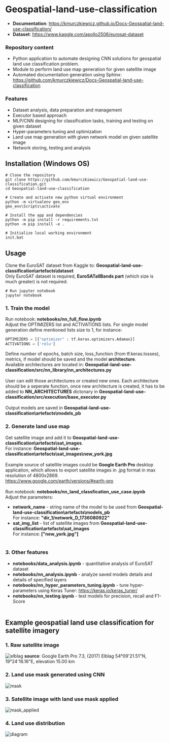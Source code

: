 # Geospatial-land-use-classification

- **Documentation**: https://kmurczkiewicz.github.io/Docs-Geospatial-land-use-classification/ 
- **Dataset**: https://www.kaggle.com/apollo2506/eurosat-dataset 


### **Repository content** 

- Python application to automate designing CNN solutions for geospatial land use classification problem.
- Module to perform land use map generation for given satellite image
- Automated documentation generation using Sphinx: https://github.com/kmurczkiewicz/Docs-Geospatial-land-use-classification

### **Features**

- Dataset analysis, data preparation and management
- Executor based approach
- MLP/CNN designing for classification tasks, training and testing on given dataset
- Hyper-parameters tuning and optimization
- Land use map generation with given network model on given satellite image
- Network storing, testing and analysis

## Installation (Windows OS)

```shell
# Clone the repository
git clone https://github.com/kmurczkiewicz/Geospatial-land-use-classification.git
cd Geospatial-land-use-classification

# Create and activate new python virtual environment
python -m virtualenv geo_env
geo_env\Scripts\activate

# Install the app and dependencies
python -m pip install -r requirements.txt
python -m pip install -e .

# Initialize local working environment
init.bat
```

## Usage
Clone the EuroSAT dataset from Kaggle to: **Geospatial-land-use-classification\artefacts\dataset** \
Only EuroSAT dataset is required, **EuroSATallBands part** (which size is much greater) is not required.

```shell
# Run jupyter notebook
jupyter notebook
```

### 1. Train the model
Run notebook: **notebooks/nn_full_flow.ipynb** \
Adjust the OPTIMIZERS list and ACTIVATIONS lists. For single model generation define mentioned lists size to 1, for instance:
```python
OPTIMIZERS = [{"optimizer" : tf.keras.optimizers.Adamax}]
ACTIVATIONS = ['relu']
```
Define number of epochs, batch size, loss_function (from tf.keras.losses), metrics, if model should be saved and the model **architecture**. \
Available architectures are located in: **Geospatial-land-use-classification/src/nn_library/nn_architectures.py** \
<br/>
User can edit those architectures or created new ones. Each architecture should be a seperate function, once new architecture is created, it has to be added to **NN_ARCHITECTURES** dictonary in **Geospatial-land-use-classification/src/execution/base_executor.py**
<br/><br/>
Output models are saved in **Geospatial-land-use-classification\artefacts\models_pb**

### 2. Generate land use map
Get satellite image and add it to **Geospatial-land-use-classification\artefacts\sat_images**. <br/>
For instance: **Geospatial-land-use-classification\artefacts\sat_images\new_york.jpg**
<br/><br/>
Example source of satellite images could be **Google Earth Pro** desktop application, which allows to export satellite images in .jpg format in max resolution of 4800x2869.<br/>
https://www.google.com/earth/versions/#earth-pro
<br/><br/>
Run notebook: **notebooks/nn_land_classfication_use_case.ipynb** \
Adjust the parameters:
- **network_name** - string name of the model to be used from **Geospatial-land-use-classification\artefacts\models_pb** <br/>
For instance: **"dir_1/network_D_1736080922"**
- **sat_img_list** - list of satellite images from **Geospatial-land-use-classification\artefacts\sat_images** <br/>
For instance: **["new_york.jpg"]**
<br/><br/>
### 3. Other features
- **notebooks/data_analysis.ipynb** - quantitative analysis of EuroSAT dataset
- **notebooks/nn_analysis.ipynb** - analyze saved models details and details of specified layers
- **notebooks/nn_hyper_parameters_tuning.ipynb** - tune hyper-parameters using Keras Tuner: https://keras.io/keras_tuner/
- **notebooks/nn_testing.ipynb** - test models for precision, recall and F1-Score
<br/><br/>
## Example geospatial land use classification for satellite imagery

### 1. Raw satellite image
![elblag](https://user-images.githubusercontent.com/71273151/180648900-4fc98760-70ba-45ac-9fbd-7b99d18651dd.png)
**source**: Google Earth Pro 7.3, (2017) Elblag 54°09'21.51"N, 19°24'16.16"E, elevation 15.00 km

### 2. Land use mask generated using CNN
![mask](https://user-images.githubusercontent.com/71273151/180648915-7c69834c-4319-4837-b07c-c533c124d300.png)

### 3. Satellite image with land use mask applied
![mask_applied](https://user-images.githubusercontent.com/71273151/180648919-de392b9d-1097-45c5-b478-6ab47c05c6fa.png)


### 4. Land use distribution
![diagram](https://user-images.githubusercontent.com/71273151/180648924-b010817c-38a3-4111-bf6e-8a0e652207ff.png)
